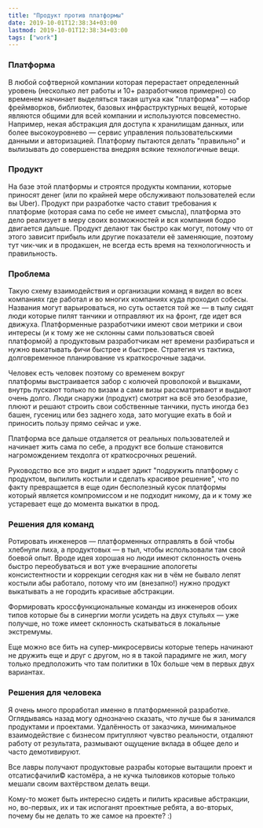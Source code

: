 ```yaml
---
title: "Продукт против платформы"
date: 2019-10-01T12:38:34+03:00
lastmod: 2019-10-01T12:38:34+03:00
tags: ["work"]
---
```


### Платформа

В любой софтверной компании которая перерастает определенный уровень (несколько лет работы и 10+ разработчиков примерно) со временем начинает выделяться такая штука как "платформа" — набор фреймворков, библиотек, базовых инфраструктурных вещей, которые являются общими для всей компании и используются повсеместно. Например, некая абстракция для доступа к хранилищам данных, или более высокоуровнево — сервис управления пользовательскими данными и авторизацией. 
Платформу пытаются делать "правильно" и вылизывать до совершенства внедряя всякие технологичные вещи.

### Продукт

На базе этой платформы и строятся продукты компании, которые приносят денег (или по крайней мере обслуживают пользователей если вы Uber). Продукт при разработке часто ставит требования к платформе (которая сама по себе не имеет смысла), платформа это дело реализует в меру своих возможностей и вся компания бодро двигается дальше.
Продукт делают так быстро как могут, потому что от этого зависит прибыль или другие показатели её заменяющие, поэтому тут чик-чик и в продакшен, не всегда есть время на технологичность и правильность.

### Проблема

Такую схему взаимодействия и организации команд я видел во всех компаниях где работал и во многих компаниях куда проходил собесы. Названия могут варьироваться, но суть остается той же — в тылу сидят люди которые пилят танчики и отправляют их на фронт, где идет вся движуха. 
Платформенные разработчики имеют свои метрики и свои интересы (и к тому же не склонны сами пользоваться своей платформой) а продуктовым разработчикам нет времени разбираться и нужно выкатывать фичи быстрее и быстрее.  Стратегия vs тактика, долговременное планирование vs краткосрочные задачи.

Человек есть человек поэтому со временем вокруг платформы выстраивается забор с колючей проволокой и вышками, внутрь пускают только по визам а сами визы рассматривают и выдают очень долго. Люди снаружи (продукт) смотрят на всё это безобразие, плюют и решают строить свои собственные танчики, пусть иногда без башен, гусениц или без заднего хода, зато могущие ехать в бой и приносить пользу прямо сейчас и уже.

Платформа все дальше отдаляется от реальных пользователей и начинает жить сама по себе, а продукт все больше становится нагромождением техдолга от краткосрочных решений.

Руководство все это видит и издает эдикт "подружить платформу с продуктом, выпилить костыли и сделать красивое решение", что по факту превращается в еще один бесполезный кусок платформы который является компромиссом и не подходит никому, да и к тому же устаревает еще до момента выкатки в прод.

### Решения для команд

Ротировать инженеров — платформенных отправлять в бой чтобы хлебнули лиха, а продуктовых — в тыл, чтобы использовали там свой боевой опыт. Вроде идея хорошая но люди имеют склонность очень быстро переобуваться и вот уже вчерашние апологеты консистентности и коррекции сегодня как ни в чём не бывало лепят костыли абы работало, потому что им (внезапно!) нужно продукт выкатывать а не городить красивые абстракции.

Формировать кроссфункциональные команды из инженеров обоих типов которые бы в синергии могли усидеть на двух стульях — уже получше, но тоже имеет склонность скатываться в локальные экстремумы.

Еще можно все бить на супер-микросервисы которые теперь начинают не дружить еще и друг с другом, но я в такой парадимге не жил, могу только предположить что там политики в 10х больше чем в первых двух вариантах.

### Решения для человека

Я очень много проработал именно в платформенной разработке. Оглядываясь назад могу однозначно сказать, что лучше бы я занимался продуктами и проектами. Удалённость от заказчика, минимальное взаимодействие с бизнесом притупляют чувство реальности, отдаляют работу от результата, размывают ощущение вклада в общее дело и часто демотивируют.

Все лавры получают продуктовые разрабы которые вытащили проект и отсатисфачили© кастомёра, а не кучка тыловиков которые только мешали своим вахтёрством делать вещи.

Кому-то может быть интересно сидеть и пилить красивые абстракции, но, во-первых, их и так испоганят проектные ребята, а во-вторых, почему бы не делать то же самое на проекте? :)
